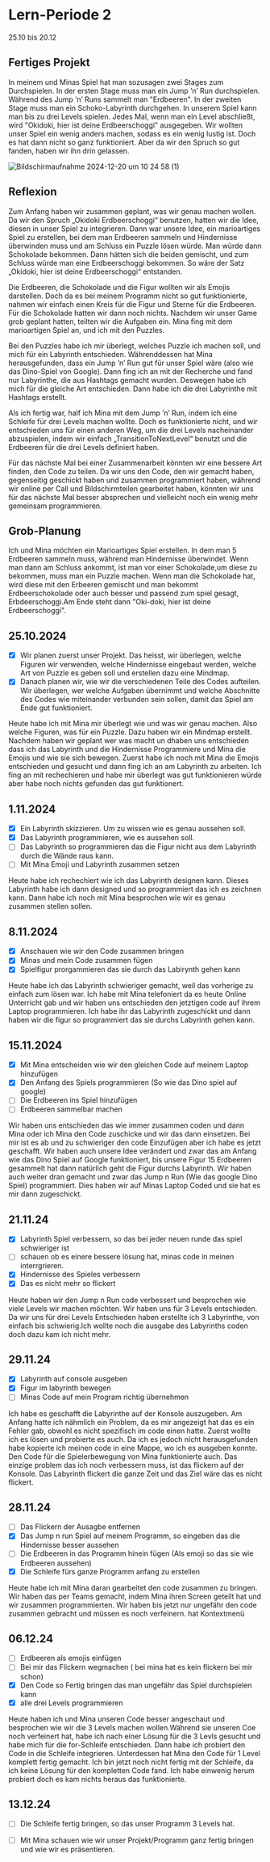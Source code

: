 # Lern-Periode 2

25.10 bis 20.12

## Fertiges Projekt
In meinem und Minas Spiel hat man sozusagen zwei Stages zum Durchspielen. In der ersten Stage muss man ein Jump ’n’ Run durchspielen. Während des Jump ’n’ Runs sammelt man "Erdbeeren". In der zweiten Stage muss man ein Schoko-Labyrinth durchgehen. In unserem Spiel kann man bis zu drei Levels spielen. Jedes Mal, wenn man ein Level abschließt, wird "Okidoki, hier ist deine Erdbeerschoggi" ausgegeben. Wir wollten unser Spiel ein wenig anders machen, sodass es ein wenig lustig ist. Doch es hat dann nicht so ganz funktioniert. Aber da wir den Spruch so gut fanden, haben wir ihn drin gelassen.

![Bildschirmaufnahme 2024-12-20 um 10 24 58 (1)](https://github.com/user-attachments/assets/7a1df14a-5a1d-46ac-8ce4-b56357a64022)



## Reflexion
Zum Anfang haben wir zusammen geplant, was wir genau machen wollen. Da wir den Spruch „Okidoki Erdbeerschoggi“ benutzen, hatten wir die Idee, diesen in unser Spiel zu integrieren. Dann war unsere Idee, ein marioartiges Spiel zu erstellen, bei dem man Erdbeeren sammeln und Hindernisse überwinden muss und am Schluss ein Puzzle lösen würde. Man würde dann Schokolade bekommen. Dann hätten sich die beiden gemischt, und zum Schluss würde man eine Erdbeerschoggi bekommen. So wäre der Satz „Okidoki, hier ist deine Erdbeerschoggi“ entstanden.

Die Erdbeeren, die Schokolade und die Figur wollten wir als Emojis darstellen. Doch da es bei meinem Programm nicht so gut funktionierte, nahmen wir einfach einen Kreis für die Figur und Sterne für die Erdbeeren. Für die Schokolade hatten wir dann noch nichts. Nachdem wir unser Game grob geplant hatten, teilten wir die Aufgaben ein. Mina fing mit dem marioartigen Spiel an, und ich mit den Puzzles.

Bei den Puzzles habe ich mir überlegt, welches Puzzle ich machen soll, und mich für ein Labyrinth entschieden. Währenddessen hat Mina herausgefunden, dass ein Jump ’n’ Run gut für unser Spiel wäre (also wie das Dino-Spiel von Google). Dann fing ich an mit der Recherche und fand nur Labyrinthe, die aus Hashtags gemacht wurden. Deswegen habe ich mich für die gleiche Art entschieden. Dann habe ich die drei Labyrinthe mit Hashtags erstellt.

Als ich fertig war, half ich Mina mit dem Jump ’n’ Run, indem ich eine Schleife für drei Levels machen wollte. Doch es funktionierte nicht, und wir entschieden uns für einen anderen Weg, um die drei Levels nacheinander abzuspielen, indem wir einfach „TransitionToNextLevel“ benutzt und die Erdbeeren für die drei Levels definiert haben.

Für das nächste Mal bei einer Zusammenarbeit könnten wir eine bessere Art finden, den Code zu teilen. Da wir uns den Code, den wir gemacht haben, gegenseitig geschickt haben und zusammen programmiert haben, während wir online per Call und Bildschirmteilen gearbeitet haben, könnten wir uns für das nächste Mal besser absprechen und vielleicht noch ein wenig mehr gemeinsam programmieren.


## Grob-Planung
Ich und Mina möchten ein Marioartiges Spiel erstellen. In dem man 5 Erdbeeren sammeln muss, während man Hindernisse überwindet. Wenn man dann am Schluss ankommt, ist man vor einer Schokolade,um diese zu bekommen, muss man ein Puzzle machen. Wenn man die Schokolade hat, wird diese mit den Erbeeren gemischt und man bekommt Erdbeerschokolade oder auch besser und passend zum spiel gesagt, Erbdeerschoggi.Am Ende steht dann "Oki-doki, hier ist deine Erdbeerschoggi".

## 25.10.2024

- [x] Wir planen zuerst unser Projekt. Das heisst, wir überlegen, welche Figuren wir verwenden, welche Hindernisse eingebaut werden, welche Art von Puzzle es geben soll und erstellen dazu eine Mindmap.
- [x] Danach planen wir, wie wir die verschiedenen Teile des Codes aufteilen. Wir überlegen, wer welche Aufgaben übernimmt und welche Abschnitte des Codes wie miteinander verbunden sein sollen, damit das Spiel am Ende gut funktioniert.

Heute habe ich mit Mina mir überlegt wie und was wir genau machen. Also welche Figuren, was für ein Puzzle. Dazu haben wir ein Mindmap erstellt. Nachdem haben wir geplant wer was macht un dhaben uns entschieden dass ich das Labyrinth und die Hindernisse Programmiere und Mina die Emojis und wie sie sich bewegen. Zuerst habe ich noch mit Mina die Emojis entschieden und gesucht und dann fing ich an am Labyrinth zu arbeiten. Ich fing an mit rechechieren und habe mir überlegt was gut funktionieren würde aber habe noch nichts gefunden das gut funktionert.


## 1.11.2024

- [x] Ein Labyrinth skizzieren. Um zu wissen wie es genau aussehen soll.
- [X] Das Labyrinth programmieren, wie es aussehen soll.
- [ ] Das Labyrinth so programmieren das die Figur nicht aus dem Labyrinth durch die Wände raus kann.
- [ ] Mit Mina Emoji und Labyrinth zusammen setzen

Heute habe ich rechechiert wie ich das Labyrinth designen kann. Dieses Labyrinth habe ich dann designed und so programmiert das ich es zeichnen kann. Dann habe ich noch mit Mina besprochen wie wir es genau zusammen stellen sollen.


## 8.11.2024

- [X] Anschauen wie wir den Code zusammen bringen
- [x] Minas und mein Code zusammen fügen
- [x] Spielfigur prorgammieren das sie durch das Labirynth gehen kann

Heute habe ich das Labyrinth schwieriger gemacht, weil das vorherige zu einfach zum lösen war. Ich habe mit Mina telefoniert da es heute Online Unterricht gab und wir haben uns entschieden den jetztigen code auf ihrem Laptop programmieren. Ich habe ihr das Labyrinth zugeschickt und dann haben wir die figur so programmiert das sie durchs Labyrinth gehen kann.

## 15.11.2024

- [x] Mit Mina entscheiden wie wir den gleichen Code auf meinem Laptop hinzufügen
- [x] Den Anfang des Spiels programmieren (So wie das Dino spiel auf google)
- [ ] Die Erdbeeren ins Spiel hinzufügen
- [ ] Erdbeeren sammelbar machen

Wir haben uns entschieden das wie immer zusammen coden und dann Mina oder ich Mina den Code zuschicke und wir das dann einsetzen. Bei mir ist es ab und zu schwieriger den code Einzufügen aber ich habe es jetzt geschafft.
Wir haben auch unsere Idee verändert und zwar das am Anfang wie das Dino Spiel auf Google funktioniert, bis unsere Figur 15 Erdbeeren gesammelt hat dann natürlich geht die Figur durchs Labyrinth. 
Wir haben auch weiter dran gemacht und zwar das Jump n Run (Wie das google Dino Spiel) programmiert. Dies haben wir auf Minas Laptop Coded und sie hat es mir dann zugeschickt.


## 21.11.24

- [x] Labyrinth Spiel verbessern, so das bei jeder neuen runde das spiel schwieriger ist
- [ ] schauen ob es einere bessere lösung hat, minas code in meinen interrgrieren.
- [x] Hindernisse des Spieles verbessern
- [x] Das es nicht mehr so flickert

Heute haben wir den Jump n Run code verbessert und besprochen wie viele Levels wir machen möchten. Wir haben uns für 3 Levels entschieden. Da wir uns für drei Levels Entschieden haben erstellte ich 3 Labyrinthe, von einfach bis schwierig.Ich wollte noch die ausgabe des Labyrinths coden doch dazu kam ich nicht mehr.

## 29.11.24
- [x] Labyrinth auf console ausgeben
- [x] Figur im labyrinth bewegen
- [ ] Minas Code auf mein Program richtig übernehmen

Ich habe es geschafft die Labyrinthe auf der Konsole auszugeben. Am Anfang hatte ich nähmlich ein Problem, da es mir angezeigt hat das es ein Fehler gab, obwohl es nicht spezifisch im code einen hatte. Zuerst wollte ich es lösen und probierte es auch. Da ich es jedoch nicht herausgefunden habe kopierte ich meinen code in eine Mappe, wo ich es ausgeben konnte. Den Code für die Spielerbewegung von Mina funktionierte auch. Das einzige problem das ich noch verbessern muss, ist das flickern auf der Konsole. Das Labyrinth flickert die ganze Zeit und das Ziel wäre das es nicht flickert.

## 28.11.24
- [ ] Das Flickern der Ausagbe entfernen
- [x] Das Jump n run Spiel auf meinem Programm, so eingeben das die Hindernisse besser aussehen
- [ ] Die Erdbeeren in das Programm hinein fügen (Als emoji so das sie wie Erdbeeren aussehen)
- [x] Die Schleife fürs ganze Programm anfang zu erstellen

Heute habe ich mit Mina daran gearbeitet den code zusammen zu bringen. Wir haben das per Teams gemacht, indem Mina ihren Screen geteilt hat und wir zusammen programmierten. Wir haben bis jetzt nur ungefähr den code zusammen gebracht und müssen es noch verfeinern.
hat Kontextmenü

## 06.12.24
- [ ] Erdbeeren als emojis einfügen
- [ ] Bei mir das Flickern wegmachen ( bei mina hat es kein flickern bei mir schon)
- [x] Den Code so Fertig bringen das man ungefähr das Spiel durchspielen kann
- [x] alle drei Levels programmieren

Heute haben ich und Mina unseren Code besser angeschaut und besprochen wie wir die 3 Levels machen wollen.Während sie unseren Coe noch verfeinert hat, habe ich nach einer Lösung für die 3 Levls gesucht und habe mich für die for-Schleife entschieden. Dann habe ich probiert den Code in die Schleife integrieren. Unterdessen hat Mina den Code für 1 Level komplett fertig gemacht. Ich bin jetzt noch nicht fertig mit der Schleife, da ich keine Lösung für den kompletten Code fand. Ich habe einwenig herum probiert doch es kam nichts heraus das funktionierte.

## 13.12.24
- [ ] Die Schleife fertig bringen, so das unser Programm 3 Levels hat.
- [ ] Mit Mina schauen wie wir unser Projekt/Programm ganz fertig bringen und wie wir es präsentieren.


      
      
